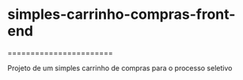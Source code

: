 # simples-carrinho-compras-front-end
=======================

Projeto de um simples carrinho de compras para o processo seletivo
